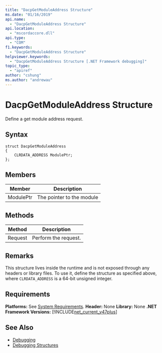 ```yaml
---
title: "DacpGetModuleAddress Structure"
ms.date: "01/16/2019"
api.name:
  - "DacpGetModuleAddress Structure"
api.location:
  - "mscordaccore.dll"
api.type:
  - "COM"
f1.keywords:
  - "DacpGetModuleAddress Structure"
helpviewer.keywords:
  - "DacpGetModuleAddress Structure [.NET Framework debugging]"
topic_type:
  - "apiref"
author: "cshung"
ms.author: "andrewau"
---
```

# DacpGetModuleAddress Structure

Define a get module address request.

## Syntax

```
struct DacpGetModuleAddress
{
    CLRDATA_ADDRESS ModulePtr;
};
```

## Members

|Member      |Description               |
|------------|--------------------------|
|ModulePtr   |The pointer to the module |

## Methods

|Method  |Description          |
|--------|---------------------|
|Request |Perform the request. |

## Remarks

This structure lives inside the runtime and is not exposed through any headers or library files. To use it, define the structure as specified above, where `CLRDATA_ADDRESS` is a 64-bit unsigned integer.

## Requirements
**Platforms:** See [System Requirements](../../../../docs/framework/get-started/system-requirements.md).
**Header:** None
**Library:** None
**.NET Framework Versions:** [!INCLUDE[net_current_v47plus](../../../../includes/net-current-v47plus.md)]

## See Also
- [Debugging](../../../../docs/framework/unmanaged-api/debugging/index.md)
- [Debugging Structures](../../../../docs/framework/unmanaged-api/debugging/debugging-structures.md)